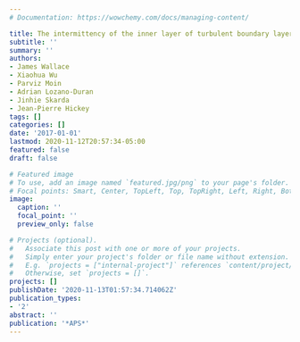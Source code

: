 ```yaml
---
# Documentation: https://wowchemy.com/docs/managing-content/

title: The intermittency of the inner layer of turbulent boundary layers
subtitle: ''
summary: ''
authors:
- James Wallace
- Xiaohua Wu
- Parviz Moin
- Adrian Lozano-Duran
- Jinhie Skarda
- Jean-Pierre Hickey
tags: []
categories: []
date: '2017-01-01'
lastmod: 2020-11-12T20:57:34-05:00
featured: false
draft: false

# Featured image
# To use, add an image named `featured.jpg/png` to your page's folder.
# Focal points: Smart, Center, TopLeft, Top, TopRight, Left, Right, BottomLeft, Bottom, BottomRight.
image:
  caption: ''
  focal_point: ''
  preview_only: false

# Projects (optional).
#   Associate this post with one or more of your projects.
#   Simply enter your project's folder or file name without extension.
#   E.g. `projects = ["internal-project"]` references `content/project/deep-learning/index.md`.
#   Otherwise, set `projects = []`.
projects: []
publishDate: '2020-11-13T01:57:34.714062Z'
publication_types:
- '2'
abstract: ''
publication: '*APS*'
---
```

